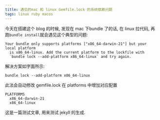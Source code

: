 ```yaml
---
title: 遇见的mac 和 linux Gemfile.lock 的系统依赖问题
tags: linux ruby macos
---
```


今天在搭建这个 blog 的时候, 发现在 mac 下bundle 了的话, 在 linux 拉代码, 再跑`bundle install`就会遇见这个典型的问题:


```
Your bundle only supports platforms ["x86_64-darwin-21"] but your local platform
  is x86_64-linux. Add the current platform to the lockfile with
  `bundle lock --add-platform x86_64-linux` and try again.
```
	
解决方案如字面所示:


`bundle lock --add-platform x86_64-linux`


此法会自动修改 gemfile.lock   在 platforms 中增加对应配置

```
PLATFORMS
  x86_64-darwin-21
  x86_64-linux
```

这是一篇测试文章, 用来测试 jekyll 的生成.
